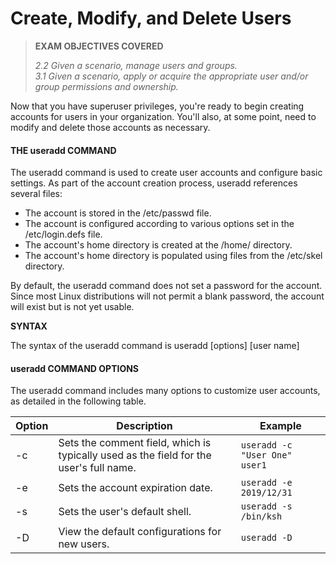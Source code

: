 # Create, Modify, and Delete Users

> **EXAM OBJECTIVES COVERED**
> 
> _2.2 Given a scenario, manage users and groups.  
> 3.1 Given a scenario, apply or acquire the appropriate user and/or group permissions and ownership._

Now that you have superuser privileges, you're ready to begin creating accounts for users in your organization. You'll also, at some point, need to modify and delete those accounts as necessary.

#### THE useradd COMMAND

The useradd command is used to create user accounts and configure basic settings. As part of the account creation process, useradd references several files:

-   The account is stored in the /etc/passwd file.
-   The account is configured according to various options set in the /etc/login.defs file.
-   The account's home directory is created at the /home/ directory.
-   The account's home directory is populated using files from the /etc/skel directory.

By default, the useradd command does not set a password for the account. Since most Linux distributions will not permit a blank password, the account will exist but is not yet usable.

**SYNTAX**

The syntax of the useradd command is useradd \[options\] \[user name\]

#### useradd COMMAND OPTIONS

The useradd command includes many options to customize user accounts, as detailed in the following table.

Option | Description | Example
------- | --------- | -------
\-c | Sets the comment field, which is typically used as the field for the user's full name. | `useradd -c "User One" user1` 
\-e | Sets the account expiration date. | `useradd -e 2019/12/31`
\-s | Sets the user's default shell. | `useradd -s /bin/ksh`
\-D | View the default configurations for new users. | `useradd -D`
